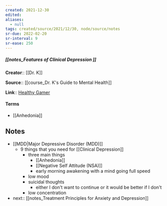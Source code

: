 ```yaml
---
created: 2021-12-30 
edited: 
aliases:
  - null
tags: created/source/2021/12/30, node/source/notes
sr-due: 2022-02-20
sr-interval: 9
sr-ease: 250
---
```


##### [[notes_Features of Clinical Depression ]]

**Creator**:: [[Dr. K]]
 
**Source**:: [[course_Dr. K's Guide to Mental Health]]

**Link**:: [Healthy Gamer](https://coaching.healthygamer.gg/guide/lessons/features-of-clinical-depression)

#### Terms

- [[Anhedonia]]

## Notes

- [[MDD|Major Depressive Disorder (MDD)]]
	- 9 things that you need for [[Clinical Depression]]
		- three main things
			- [[Anhedonia]]
			- [[Negative Self Attitude (NSA)]]
			- early morning awakening with a mind going full speed
		- low mood
		- suicidal thoughts
			- either I don't want to continue or it would be better if I don't
		- low concentration
- next:: [[notes_Treatment Principles for Anxiety and Depression]]
